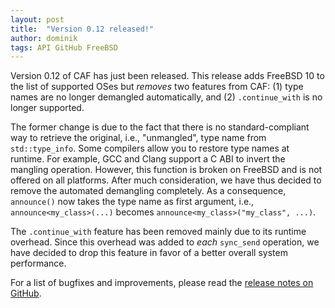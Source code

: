 ```yaml
---
layout: post
title:  "Version 0.12 released!"
author: dominik
tags: API GitHub FreeBSD
---
```


Version 0.12 of CAF has just been released. This release adds FreeBSD 10 to the
list of supported OSes but *removes* two features from CAF: (1) type names are
no longer demangled automatically, and (2) `.continue_with` is no longer
supported.

The former change is due to the fact that there is no standard-compliant way to
retrieve the original, i.e., "unmangled", type name from `std::type_info`. Some
compilers allow you to restore type names at runtime. For example, GCC and
Clang support a C ABI to invert the mangling operation. However, this function
is broken on FreeBSD and is not offered on all platforms. After much
consideration, we have thus decided to remove the automated demangling
completely.  As a consequence, `announce()` now takes the type name as first
argument, i.e., `announce<my_class>(...)` becomes
`announce<my_class>("my_class", ...)`.

The `.continue_with` feature has been removed mainly due to its runtime
overhead. Since this overhead was added to *each* `sync_send` operation, we
have decided to drop this feature in favor of a better overall system
performance.

For a list of bugfixes and improvements, please read the [release notes on
GitHub](https://github.com/actor-framework/actor-framework/releases/tag/0.12.0).
